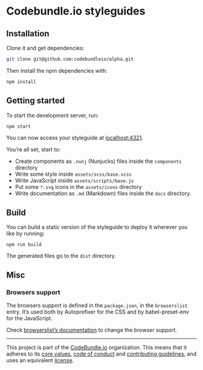 # Codebundle.io styleguides

## Installation

Clone it and get dependencies:

```bash
git clone git@github.com:codebundleio/alpha.git
```

Then install the npm dependencies with:

```bash
npm install
```

## Getting started

To start the development server, run:

```bash
npm start
```

You can now access your styleguide at [localhost:4321](http://localhost:4321).

You’re all set, start to:

- Create components as `.nunj` (Nunjucks) files inside the `components` directory
- Write some style inside `assets/scss/base.scss`
- Write JavaScript inside `assets/scripts/base.js`
- Put some `*.svg` icons in the `assets/icons` directory
- Write documentation as `.md` (Markdown) files inside the `docs` directory.

## Build

You can build a static version of the styleguide to deploy it wherever you like by running:

```
npm run build
```

The generated files go to the `dist` directory.

## Misc

### Browsers support

The browsers support is defined in the `package.json`, in the `browserslist` entry. It’s used both by Autoprefixer for the CSS and by babel-preset-env for the JavaScript.

Check [browserslist’s documentation](https://github.com/ai/browserslist) to change the browser support.

----------------------------

This project is part of the [CodeBundle.io](https://github.com/codebundleio) organization.
This means that it adheres to its [core values](https://github.com/codebundleio/base/blob/master/files/VALUES.md), [code of conduct](https://github.com/codebundleio/base/blob/master/files/CODE_OF_CONDUCT.md) and
[contributing guidelines](https://github.com/codebundleio/base/blob/master/files/CONTRIBUTING.md), and uses an equivalent [license](https://github.com/codebundleio/base/blob/master/files/LICENSE).
